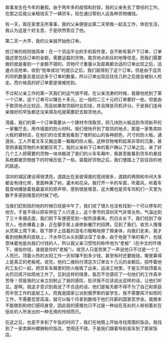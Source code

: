 故事发生在今年的暑假。由于两年多的疫情和封锁，我的父亲失去了曾经的工作。在那之后我父亲租钱买了一辆货车，现在通过帮别人运各种货物赚钱。

有一天，我在家里无所事事，我的父亲便提出第二天带我一起去工作，体验生活，我认为这是个好主意，于是欣然答应了他。

第二天一大早，我的父亲就开始抢订单。

抢订单的规则很简单：在一个货运平台的手机软件里，会不断有客户下订单，订单描述里包括订单的金额，需要运载的货物，取货地点和目的地等信息。而我们需要做的就是看到一个金额不错的，货物尺寸重量以及距离都合适的订单出现之后，迅速点击抢单，收到“抢单成功”的提示之后，我们就得到了这个订单。但是由于运货的司机数量总是远远多于订单的数量，所以订单出现后往往几秒之后就会被别人抢走。而价格高的好订单更是很难抢到。

不过和父亲工作的第一天我们的运气很不错，在父亲洗漱的时候，我替他抢到了第一个订单，这个订单可以赚五十多元，比一般的二三十元的订单要好一些。但是由于取货地点比较远，而且如果取货超时会扣钱，并且降低司机评分。于是我们连母亲做好的早饭都还没来得及吃就需要赶去取货地点。

清晨，我们的第一个订单需要从一个建材市场取货，将几块防火板运到市郊新开的一家餐厅去，用作墙面的防火材料。我们很快开到了取货的地点，那是一家售卖防火板的建材店，在他们的仓库里我看到了堆积如山的各种颜色，尺寸的防火板。通道处，工人开着叉车又搬运着一箱箱的防火板。这种货物堆积起来非常的沉重，甚至把承载货物的木架都压弯了。我的父亲和下订单的客户确认了订单之后，来了好几个工人把需要的货物一块块搬进了我们的火车车厢中，我甚至能看到货车的悬挂系统都被货物放下的时候压低了一些。装载好货物之后，我们便踏上了前往目的地的路途。

深圳的城区建设得很漂亮，道路比在圣彼得堡的宽阔很多，道路的两侧和中间大多都会有绿化带，里面种满了树，灌木和花朵。我打开一半的车窗，吹着风，听着车载音响播放着我最喜欢的原声带，感到很是惬意，这大概也是货车司机们一天里为数不多感到惬意的时候了吧。

当我们赶到目的地的时候已经是中午了，我们绕了很久也没有找到一个可以停车的地方，于是不得以把车停在了人行道上，这个季节的深圳天气非常炎热，气温达到了三十多摄氏度。我们刚下车便感受到一股热浪袭来。烈日炎炎下，我们找到了收货人，他赤裸着上身，正在脚手架上装修新餐厅的招牌。见到了我们，收货人慢慢从货架上爬下来，取下脖子上挂着的湿毛巾粗略地擦了擦身体，向我们走来，我才看到他黝黑的皮肤上，汗水早已从头到脚沾湿了全身。由于他是下单的客户，也就意味着他是向我们付钱的人，所以我父亲习惯性的称呼他为“老板”（在中文的环境下，谁给你钱，谁就是你的“老板”）。收货人只是苦笑了一声说他只不过是一个工人而已，顶着火热的太阳工作一天却赚不到多少钱，甚至有时还要赔钱，哪里算得上是真正的老板呢。说完，他扫二维码付清这次订单五十几元的金额后，招呼着他的工友们一起，把货车车厢里的防火板取了出来，运进工地里，于是又开始顶着炎炎烈日挥汗如雨地工作了。见到这样的情景，我忍不住感叹了一句他们的工作真辛苦呀！但是我的父亲立刻制止了我的感叹，批评我不应该说出这样的话，让他们听见。是啊，我这才意识到我说了不合适的话，他们是每天都不得不为了自己和家庭而辛苦工作的底层工人，而我是国家公派到俄罗斯的留学生，我不需要挥汗如雨的工作，不需要忍受高温，就可以每个月拿到数倍于他们月薪的国家奖学金。我根本不能做到和他们感同身受，因此我的感慨也只不过是一种站在高处的人俯视着处在低处的人所发出的一种无用的怜悯而已。

在这之后，也差不多到了午饭的时间了，我们在地图上开始寻找周围的饭店。我找到了一家卖柳州螺狮粉的饭店，觉得还不错，于是我们跟着导航驱车到了那家饭店。

